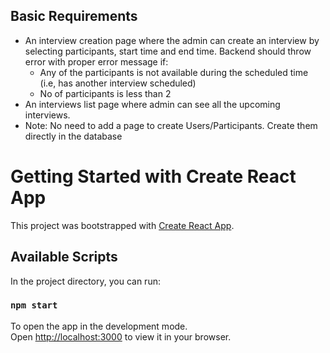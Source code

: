 ## Basic Requirements
* An interview creation page where the admin can create an interview by selecting participants, start time and end time. Backend should throw error with proper error message if: 
  * Any of the participants is not available during the scheduled time (i.e, has another interview scheduled)
  * No of participants is less than 2
* An interviews list page where admin can see all the upcoming interviews.
* Note: No need to add a page to create Users/Participants. Create them directly in the database

# Getting Started with Create React App

This project was bootstrapped with [Create React App](https://github.com/facebook/create-react-app).

## Available Scripts

In the project directory, you can run:

### `npm start`

To open the app in the development mode.\
Open [http://localhost:3000](http://localhost:3000) to view it in your browser.


